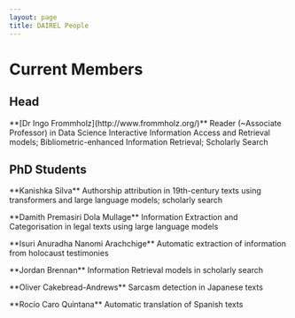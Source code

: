```yaml
---
layout: page
title: DAIREL People
---
```

# Current Members

## Head

<p class='box-note' markdown='1'>
**[Dr Ingo Frommholz](http://www.frommholz.org/)**  
Reader (~Associate Professor) in Data Science  
Interactive Information Access and Retrieval models; Bibliometric-enhanced Information Retrieval; Scholarly Search
</p>

## PhD Students

<p class='box-note' markdown='1'>
**Kanishka Silva**  
Authorship attribution in 19th-century texts using transformers and large language models; scholarly search
</p>

<p class='box-note' markdown='1'>
**Damith Premasiri Dola Mullage**  
Information Extraction and Categorisation in legal texts using large language models
</p>

<p class='box-note' markdown='1'>
**Isuri Anuradha Nanomi Arachchige**  
Automatic extraction of information from holocaust testimonies
</p>

<p class='box-note' markdown='1'>
**Jordan Brennan**  
Information Retrieval models in scholarly search
</p>

<p class='box-note' markdown='1'>
**Oliver Cakebread-Andrews**  
Sarcasm detection in Japanese texts
</p>

<p class='box-note' markdown='1'>
**Rocío Caro Quintana**  
Automatic translation of Spanish texts
</p>
